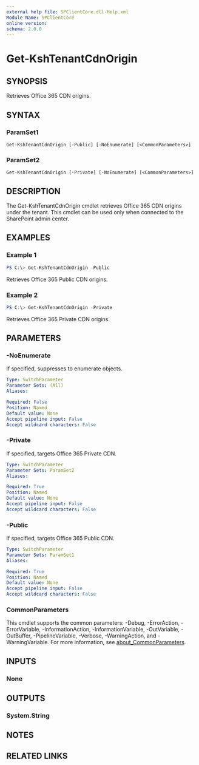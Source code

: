 ```yaml
---
external help file: SPClientCore.dll-Help.xml
Module Name: SPClientCore
online version:
schema: 2.0.0
---
```


# Get-KshTenantCdnOrigin

## SYNOPSIS
Retrieves Office 365 CDN origins.

## SYNTAX

### ParamSet1
```
Get-KshTenantCdnOrigin [-Public] [-NoEnumerate] [<CommonParameters>]
```

### ParamSet2
```
Get-KshTenantCdnOrigin [-Private] [-NoEnumerate] [<CommonParameters>]
```

## DESCRIPTION
The Get-KshTenantCdnOrigin cmdlet retrieves Office 365 CDN origins under the tenant.
This cmdlet can be used only when connected to the SharePoint admin center.

## EXAMPLES

### Example 1
```powershell
PS C:\> Get-KshTenantCdnOrigin -Public
```

Retrieves Office 365 Public CDN origins.

### Example 2
```powershell
PS C:\> Get-KshTenantCdnOrigin -Private
```

Retrieves Office 365 Private CDN origins.

## PARAMETERS

### -NoEnumerate
If specified, suppresses to enumerate objects.

```yaml
Type: SwitchParameter
Parameter Sets: (All)
Aliases:

Required: False
Position: Named
Default value: None
Accept pipeline input: False
Accept wildcard characters: False
```

### -Private
If specified, targets Office 365 Private CDN.

```yaml
Type: SwitchParameter
Parameter Sets: ParamSet2
Aliases:

Required: True
Position: Named
Default value: None
Accept pipeline input: False
Accept wildcard characters: False
```

### -Public
If specified, targets Office 365 Public CDN.

```yaml
Type: SwitchParameter
Parameter Sets: ParamSet1
Aliases:

Required: True
Position: Named
Default value: None
Accept pipeline input: False
Accept wildcard characters: False
```

### CommonParameters
This cmdlet supports the common parameters: -Debug, -ErrorAction, -ErrorVariable, -InformationAction, -InformationVariable, -OutVariable, -OutBuffer, -PipelineVariable, -Verbose, -WarningAction, and -WarningVariable. For more information, see [about_CommonParameters](http://go.microsoft.com/fwlink/?LinkID=113216).

## INPUTS

### None

## OUTPUTS

### System.String

## NOTES

## RELATED LINKS
